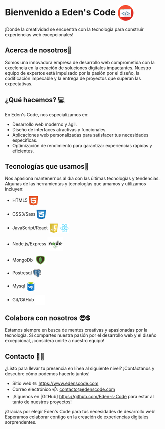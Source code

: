 # Bienvenido a Eden's Code <img src="profile/code.png" width="50" height="50" align=center alt="Code">

¡Donde la creatividad se encuentra con la tecnología para construir experiencias web excepcionales!

## Acerca de nosotros🤔

Somos una innovadora empresa de desarrollo web comprometida con la excelencia en la creación de soluciones digitales impactantes. Nuestro equipo de expertos está impulsado por la pasión por el diseño, la codificación impecable y la entrega de proyectos que superan las expectativas.

## ¿Qué hacemos? 💻

En Eden's Code, nos especializamos en:

- Desarrollo web moderno y ágil.
- Diseño de interfaces atractivas y funcionales.
- Aplicaciones web personalizadas para satisfacer tus necesidades específicas.
- Optimización de rendimiento para garantizar experiencias rápidas y eficientes.

## Tecnologías que usamos🔧

Nos apasiona mantenernos al día con las últimas tecnologías y tendencias. Algunas de las herramientas y tecnologías que amamos y utilizamos incluyen:

- HTML5 <img src="profile/html_1.png" width="30" height="30" align=center alt="HTML5">

- CSS3/Sass <img src="profile/css_1.png" width="30" height="30" align=center alt="CSS3">
- JavaScript/React  <img src="profile/js_1.png" width="30" height="30" align=center alt="JS">  <img src="profile/react.png" width="30" height="30" align=center alt="react">
- Node.js/Express <img src="profile/nodejs.png" width="50" height="45" align=center alt="node">
- MongoDb <img src="profile/mongodb.png" width="40" height="30" align=center alt="mongodb">
- Postresql <img src="profile/postgresql.png" width="25" height="25" align=center alt="postgresql">
- Mysql <img src="profile/sql.png" width="30" height="30" align=center alt="mysql">
- Git/GitHub <img src="profile/github.png" width="30" height="30" align=center alt="git">

## Colabora con nosotros 😎💲

Estamos siempre en busca de mentes creativas y apasionadas por la tecnología. Si compartes nuestra pasión por el desarrollo web y el diseño excepcional, ¡considera unirte a nuestro equipo!

## Contacto 🧑‍💻

¿Listo para llevar tu presencia en línea al siguiente nivel? ¡Contáctanos y descubre cómo podemos hacerlo juntos!

- Sitio web 🌐: https://www.edenscode.com
- Correo electrónico 📫: contacto@edenscode.com
- ¡Síguenos en [GitHub] https://github.com/Eden-s-Code para estar al tanto de nuestros proyectos!

¡Gracias por elegir Eden's Code para tus necesidades de desarrollo web! Esperamos colaborar contigo en la creación de experiencias digitales sorprendentes.
